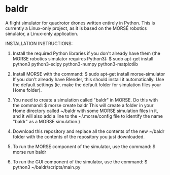 # baldr
A flight simulator for quadrotor drones written entirely in Python. This is currently a Linux-only project, as it is based on the MORSE robotics simulator, a Linux-only application.

INSTALLATION INSTRUCTIONS:

1. Install the required Python libraries if you don't already have them (the MORSE robotics simulator requires Python3):
		$ sudo apt-get install python3 python3-scipy python3-numpy python3-matplotlib
		
2. Install MORSE with the command:
		$ sudo apt-get install morse-simulator
		 If you don't already have Blender, this should install it automatically. Use the default settings (ie. make the default folder for simulation files your Home folder).
		 
3. You need to create a simulation called "baldr" in MORSE. Do this with the command:
		$ morse create baldr
		This will create a folder in your Home directory called ~/baldr with some MORSE simulation files in it, and it will also add a line to the ~/.morse/config file to identify the name "baldr" as a MORSE simulation.)
		
4. Download this repository and replace all the contents of the new ~/baldr folder with the contents of the repository you just downloaded.

5. To run the MORSE component of the simulator, use the command:
		$ morse run baldr

6. To run the GUI component of the simulator, use the command:
		$ python3 ~/baldr/scripts/main.py
